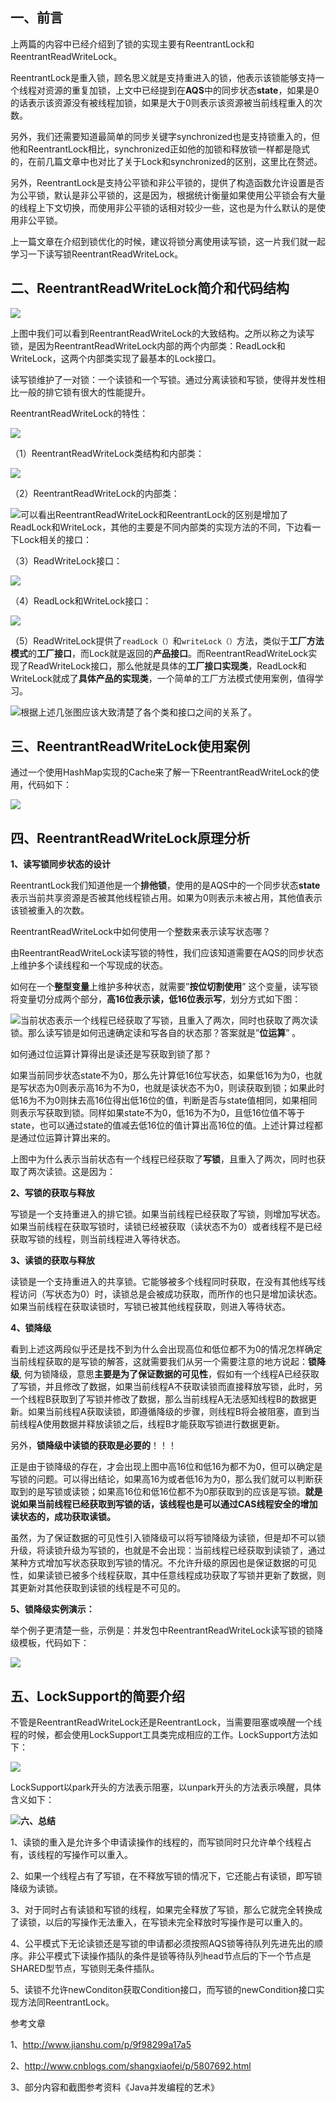 ## **一、前言** 

上两篇的内容中已经介绍到了锁的实现主要有ReentrantLock和ReentrantReadWriteLock。

ReentrantLock是重入锁，顾名思义就是支持重进入的锁，他表示该锁能够支持一个线程对资源的重复加锁，上文中已经提到在**AQS**中的同步状态**state**，如果是0的话表示该资源没有被线程加锁，如果是大于0则表示该资源被当前线程重入的次数。

另外，我们还需要知道最简单的同步关键字synchronized也是支持锁重入的，但他和ReentrantLock相比，synchronized正如他的加锁和释放锁一样都是隐式的，在前几篇文章中也对比了关于Lock和synchronized的区别，这里比在赘述。

另外，ReentrantLock是支持公平锁和非公平锁的，提供了构造函数允许设置是否为公平锁，默认是非公平锁的，这是因为，根据统计衡量如果使用公平锁会有大量的线程上下文切换，而使用非公平锁的话相对较少一些，这也是为什么默认的是使用非公平锁。

上一篇文章在介绍到锁优化的时候，建议将锁分离使用读写锁，这一片我们就一起学习一下读写锁ReentrantReadWriteLock。

## **二、ReentrantReadWriteLock简介和代码结构**

![](http://mmbiz.qpic.cn/mmbiz_png/UtWdDgynLdZkuicDQQgktq9YeeceNiaJUpmJOSK8Eicf0YG6EEz8RKBBbaCjUr4IgmhezZibVug26WnXOcg1Yq4gng/640?wx_fmt=png&tp=webp&wxfrom=5&wx_lazy=1)

上图中我们可以看到ReentrantReadWriteLock的大致结构。之所以称之为读写锁，是因为ReentrantReadWriteLock内部的两个内部类：ReadLock和WriteLock，这两个内部类实现了最基本的Lock接口。

读写锁维护了一对锁：一个读锁和一个写锁。通过分离读锁和写锁，使得并发性相比一般的排它锁有很大的性能提升。

ReentrantReadWriteLock的特性：

![](http://mmbiz.qpic.cn/mmbiz_png/UtWdDgynLdZkuicDQQgktq9YeeceNiaJUpK4VqDBAV1iaiarvBpibJKN4Mz07aZ2FFrveVic0Psy1I8h2Ce4b0jpXkDw/640?wx_fmt=png&tp=webp&wxfrom=5&wx_lazy=1)

（1）ReentrantReadWriteLock类结构和内部类：

![](http://mmbiz.qpic.cn/mmbiz_png/UtWdDgynLdZkuicDQQgktq9YeeceNiaJUpicJpmGV5yGYoWpnwwnPJ75BWWsI3kcCicQK8ib2PSUkbDT3jPX5e5kvwQ/640?wx_fmt=png&tp=webp&wxfrom=5&wx_lazy=1)

（2）ReentrantReadWriteLock的内部类：

![](http://mmbiz.qpic.cn/mmbiz_png/UtWdDgynLdZkuicDQQgktq9YeeceNiaJUpyTiaWgHGYgBP9KEHMCicic5TThlAZJnJI3TiaWQSt5m1u3Ns87EK5SoHYw/640?wx_fmt=png&tp=webp&wxfrom=5&wx_lazy=1)可以看出ReentrantReadWriteLock和ReentrantLock的区别是增加了ReadLock和WriteLock，其他的主要是不同内部类的实现方法的不同，下边看一下Lock相关的接口：

（3）ReadWriteLock接口：

![](http://mmbiz.qpic.cn/mmbiz_png/UtWdDgynLdZkuicDQQgktq9YeeceNiaJUpz8kSibIVib2LurzUyTNJ6BWKerwSvtnRCI9FzliasIaV8X3eVrsJzlichQ/640?wx_fmt=png&tp=webp&wxfrom=5&wx_lazy=1)

（4）ReadLock和WriteLock接口：

![](http://mmbiz.qpic.cn/mmbiz_png/UtWdDgynLdZkuicDQQgktq9YeeceNiaJUpfkJbZFl9ia8ByqZiaaRL0m10sA7NHLl1X7277gP571C2El75U2FzF6aA/640?wx_fmt=png&tp=webp&wxfrom=5&wx_lazy=1)

（5）ReadWriteLock提供了`readLock（）`和`writeLock（）`方法，类似于**工厂方法模式**的**工厂接口**，而Lock就是返回的**产品接口**。而ReentrantReadWriteLock实现了ReadWriteLock接口，那么他就是具体的**工厂接口实现类**，ReadLock和WriteLock就成了**具体产品的实现类**，一个简单的工厂方法模式使用案例，值得学习。

![](http://mmbiz.qpic.cn/mmbiz_png/UtWdDgynLdZkuicDQQgktq9YeeceNiaJUp0RJH8ggjAwBorlQ0KMu5VPWVc4E6bibnHMhibdVMZ6673wvs9EicO6RwQ/640?wx_fmt=png&tp=webp&wxfrom=5&wx_lazy=1)根据上述几张图应该大致清楚了各个类和接口之间的关系了。

## **三、ReentrantReadWriteLock使用案例**

通过一个使用HashMap实现的Cache来了解一下ReentrantReadWriteLock的使用，代码如下：

![](https://mmbiz.qpic.cn/mmbiz_png/UtWdDgynLdZkuicDQQgktq9YeeceNiaJUpQMuVWHmaOCzaWnTr53kNPwI8vZn11WE4xJJwlG8KdOXInscpWwBakQ/640?wx_fmt=png&tp=webp&wxfrom=5&wx_lazy=1)

## **四、ReentrantReadWriteLock原理分析**

**1、读写锁同步状态的设计**

ReentrantLock我们知道他是一个**排他锁**，使用的是AQS中的一个同步状态**state**表示当前共享资源是否被其他线程锁占用。如果为0则表示未被占用，其他值表示该锁被重入的次数。

ReentrantReadWriteLock中如何使用一个整数来表示读写状态哪？

由ReentrantReadWriteLock读写锁的特性，我们应该知道需要在AQS的同步状态上维护多个读线程和一个写现成的状态。

如何在一个**整型变量**上维护多种状态，就需要”**按位切割使用**” 这个变量，读写锁将变量切分成两个部分，**高16位表示读，低16位表示写**，划分方式如下图：

![](http://mmbiz.qpic.cn/mmbiz_png/UtWdDgynLdZkuicDQQgktq9YeeceNiaJUpicPCbFccQiamOJZLRBuZyyNd0hicDibn9URlkZxoIscfUlBIAfvUtkGcDg/640?wx_fmt=png&tp=webp&wxfrom=5&wx_lazy=1)当前状态表示一个线程已经获取了写锁，且重入了两次，同时也获取了两次读锁。那么读写锁是如何迅速确定读和写各自的状态那？答案就是”**位运算**” 。

如何通过位运算计算得出是读还是写获取到锁了那？

如果当前同步状态state不为0，那么先计算低16位写状态，如果低16为为0，也就是写状态为0则表示高16为不为0，也就是读状态不为0，则读获取到锁；如果此时低16为不为0则抹去高16位得出低16位的值，判断是否与state值相同，如果相同则表示写获取到锁。同样如果state不为0，低16为不为0，且低16位值不等于state，也可以通过state的值减去低16位的值计算出高16位的值。上述计算过程都是通过位运算计算出来的。

上图中为什么表示当前状态有一个线程已经获取了**写锁**，且重入了两次，同时也获取了两次读锁。这是因为：

**2、写锁的获取与释放**

写锁是一个支持重进入的排它锁。如果当前线程已经获取了写锁，则增加写状态。如果当前线程在获取写锁时，读锁已经被获取（读状态不为0）或者线程不是已经获取写锁的线程，则当前线程进入等待状态。

**3、读锁的获取与释放**

读锁是一个支持重进入的共享锁。它能够被多个线程同时获取，在没有其他线写线程访问（写状态为0）时，读锁总是会被成功获取，而所作的也只是增加读状态。如果当前线程在获取读锁时，写锁已被其他线程获取，则进入等待状态。

**4、锁降级**

看到上述这两段似乎还是找不到为什么会出现高位和低位都不为0的情况怎样确定当前线程获取的是写锁的解答，这就需要我们从另一个需要注意的地方说起：**锁降级**, 何为锁降级，意思**主要是为了保证数据的可见性**，假如有一个线程A已经获取了写锁，并且修改了数据，如果当前线程A不获取读锁而直接释放写锁，此时，另一个线程B获取到了写锁并修改了数据，那么当前线程A无法感知线程B的数据更新。如果当前线程A获取读锁，即遵循降级的步骤，则线程B将会被阻塞，直到当前线程A使用数据并释放读锁之后，线程B才能获取写锁进行数据更新。

另外，**锁降级中读锁的获取是必要的**！！！

正是由于锁降级的存在，才会出现上图中高16位和低16为都不为0，但可以确定是写锁的问题。可以得出结论，如果高16为或者低16为为0，那么我们就可以判断获取到的是写锁或读锁；如果高16位和低16位都不为0那获取到的应该是写锁。**就是说如果当前线程已经获取到写锁的话，该线程也是可以通过CAS线程安全的增加读状态的，成功获取读锁。**

虽然，为了保证数据的可见性引入锁降级可以将写锁降级为读锁，但是却不可以锁升级，将读锁升级为写锁的，也就是不会出现：当前线程已经获取到读锁了，通过某种方式增加写状态获取到写锁的情况。不允许升级的原因也是保证数据的可见性，如果读锁已被多个线程获取，其中任意线程成功获取了写锁并更新了数据，则其更新对其他获取到读锁的线程是不可见的。

**5、锁降级实例演示：**

举个例子更清楚一些，示例是：并发包中ReentrantReadWriteLock读写锁的锁降级模板，代码如下：

![](https://mmbiz.qpic.cn/mmbiz_png/UtWdDgynLdZkuicDQQgktq9YeeceNiaJUpVOJdZYpUlfso62zGVoEicj3xh7jAuiaKYbnGuVG6sicPYoK4iaWzJBeFvQ/640?wx_fmt=png&tp=webp&wxfrom=5&wx_lazy=1)

## **五、LockSupport的简要介绍**

不管是ReentrantReadWriteLock还是ReentrantLock，当需要阻塞或唤醒一个线程的时候，都会使用LockSupport工具类完成相应的工作。LockSupport方法如下：

![](http://mmbiz.qpic.cn/mmbiz_png/UtWdDgynLdZkuicDQQgktq9YeeceNiaJUpyv5GO7geOxBaECmibp410SibD8Cfibv0ibHrre172lVMSTYRwlkP8qSfgw/640?wx_fmt=png&tp=webp&wxfrom=5&wx_lazy=1)

LockSupport以park开头的方法表示阻塞，以unpark开头的方法表示唤醒，具体含义如下：

![](http://mmbiz.qpic.cn/mmbiz_png/UtWdDgynLdZkuicDQQgktq9YeeceNiaJUpwlheo3B5smnkMJWFvhbrKbX7GmaU8AQohcjdRN2OMGJU74GNNK1V5A/640?wx_fmt=png&tp=webp&wxfrom=5&wx_lazy=1)**六、总结**

1、读锁的重入是允许多个申请读操作的线程的，而写锁同时只允许单个线程占有，该线程的写操作可以重入。

2、如果一个线程占有了写锁，在不释放写锁的情况下，它还能占有读锁，即写锁降级为读锁。

3、对于同时占有读锁和写锁的线程，如果完全释放了写锁，那么它就完全转换成了读锁，以后的写操作无法重入，在写锁未完全释放时写操作是可以重入的。

4、公平模式下无论读锁还是写锁的申请都必须按照AQS锁等待队列先进先出的顺序。非公平模式下读操作插队的条件是锁等待队列head节点后的下一个节点是SHARED型节点，写锁则无条件插队。

5、读锁不允许newConditon获取Condition接口，而写锁的newCondition接口实现方法同ReentrantLock。



参考文章

1、http://www.jianshu.com/p/9f98299a17a5

2、http://www.cnblogs.com/shangxiaofei/p/5807692.html

3、部分内容和截图参考资料《Java并发编程的艺术》

